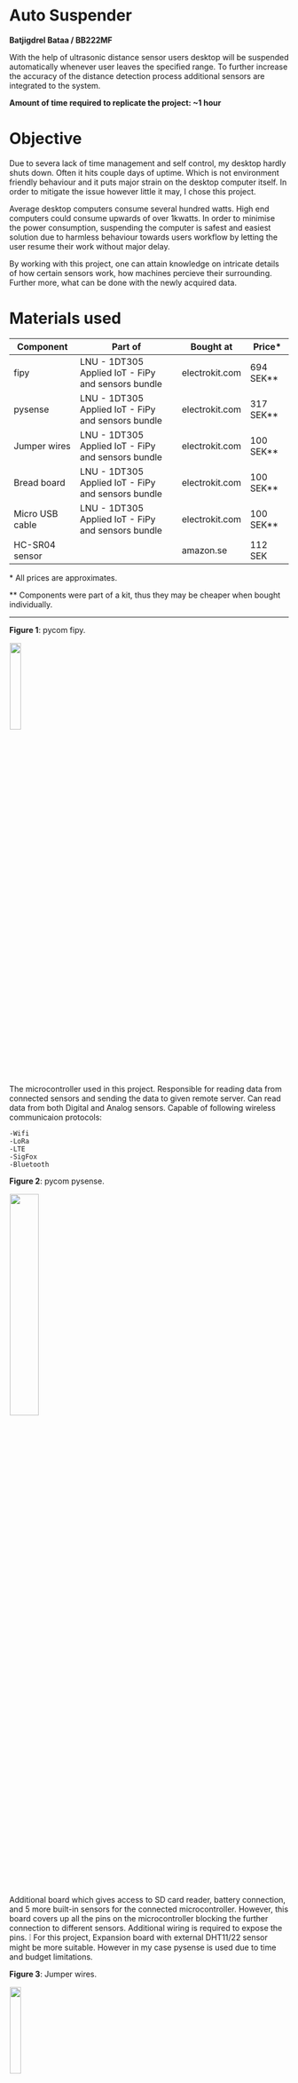# Auto Suspender

**Batjigdrel Bataa / BB222MF**

With the help of ultrasonic distance sensor users desktop will be suspended automatically whenever user leaves the specified range. To further
increase the accuracy of the distance detection process additional sensors are integrated to the system.

**Amount of time required to replicate the project: ~1 hour**

# Objective

Due to severa lack of time management and self control, my desktop hardly shuts down. Often it hits couple days of uptime. Which is not environment
friendly behaviour and it puts major strain on the desktop computer itself. In order to mitigate the issue however little it may, I chose this project.

Average desktop computers consume several hundred watts. High end computers could consume upwards of over 1kwatts. In order to minimise the power
consumption, suspending the computer is safest and easiest solution due to harmless behaviour towards users workflow by letting the user resume 
their work without major delay. 

By working with this project, one can attain knowledge on intricate details of how certain sensors work, how machines percieve their surrounding.
Further more, what can be done with the newly acquired data.

# Materials used

Component | Part of | Bought at | Price* 
-| -| -| -
fipy                 |LNU - 1DT305 Applied IoT - FiPy and sensors bundle | electrokit.com | 694 SEK**
pysense              |LNU - 1DT305 Applied IoT - FiPy and sensors bundle | electrokit.com | 317 SEK**
Jumper wires         |LNU - 1DT305 Applied IoT - FiPy and sensors bundle | electrokit.com | 100 SEK**
Bread board          |LNU - 1DT305 Applied IoT - FiPy and sensors bundle | electrokit.com | 100 SEK**
Micro USB cable      |LNU - 1DT305 Applied IoT - FiPy and sensors bundle | electrokit.com | 100 SEK**
HC-SR04 sensor       || amazon.se | 112 SEK

\* All prices are approximates.

\** Components were part of a kit, thus they may be cheaper when bought individually.


---

**Figure 1**: pycom fipy. 

<img style="display:block; padding:1px;border:1px #eee;width:20%;" src="./images/fipy.png" />

The microcontroller used in this project. Responsible for reading data from connected sensors and sending the data to given remote server. Can 
read data from both Digital and Analog sensors. Capable of following wireless communicaion protocols:

    -Wifi 
    -LoRa
    -LTE
    -SigFox 
    -Bluetooth

**Figure 2**: pycom pysense. 

<img style="display:block; padding:1px;border:1px #eee;width:32%;" src="./images/PysenseII.png" />

Additional board which gives access to SD card reader, battery connection, and 5 more built-in sensors for the connected microcontroller. However,
this board covers up all the pins on the microcontroller blocking the further connection to different sensors. Additional wiring is required to
expose the pins.
:grey_exclamation: For this project, Expansion board with external DHT11/22 sensor might be more suitable. However in my case pysense is 
used due to time and budget limitations.

**Figure 3**: Jumper wires. 

<img style="display:block; padding:1px;border:1px #eee;width:20%;" src="./images/JumperWires.png" />

Main connection method used in this project. It is a Male-to-Male type.

**Figure 4**: Bread board. 

<img style="display:block; padding:1px;border:1px #eee;width:30%;" src="./images/BreadBoard.png" />

Serve as a base of connection. Board is divided into two halves. Each halve has horzintal internal connection. Meaning, under the hood 'a' pin 
is connected to 'b' ping next to it, same goes for rest of the pin untill 'e'. The right half of the board follows same pattern, letter 'f'
through 'j' is connected but not with the any pin above or below the row. Only exception is power rails denoted by the red and blue lines along
the left and right edges. Unlike general pins in the middle, power pins are connected vertically, along coloured lines.

**Figure 5**: HC-SR04 ultrasonic distance sensor. 

<img style="display:block; padding:1px;border:1px #eee;width:20%;" src="./images/HC-SR04.png" />

A sensor that uses ultrasonic sound wave to detect the distance. It sends sound wave then catches the echo of it when it bounces back on 
nearest object. Speed of sound will be used to complete the calculation. 


# Computer setup 

With the components at hand, next thing to prepare is how the software side of things are handled. First, text editor of choice, I have used the 
Visual Studio Code, a well known main stream IDE. However plugin for interfacing with the microcontroller behaves oddly in certain scenario on 
my machine when using Visual Studio Code. Thus, uploading and interacting with the microcontroller will be handled by Atom IDE. Specifically 
PyMakr plugin on Atom IDE. If you comfortable with using Atom, I suggest solely using Atom since you won't have to juggle between programs. 
On the other hand, if you have a prefered text editor, you can use that to write the code and use Atoms PyMakr plugin to only run and upload
the code to microcontroller.

## Steps - Can be followed on Arch Linux

1. Installing Atom
```
yay -S atom
```

The package manager should take care of all the dependencies. In case installation process yield conflict error concerning Node.js, try removing
any existing version of Node.js from your system. Reason is Atom uses older version of Node.js as of writing this.

2. Installing PyMakr

After installing Atom, a plugin called PyMakr is required to connect to the microcontroller. Installation process is illustrated in the following
[link](https://docs.pycom.io/gettingstarted/software/atom/).

3. Updating firmware

Finally, it is recommended to update the firmware of your microcontroller. With pycom devices, official program is provided from the vendor, which 
can be downloaded from the following [link](https://software.pycom.io/downloads/linux-1.16.5.html). When doing so on Linux additional packages are 
required.

```
pacman -S dialog
pacman -S python-pyserial
```


# Putting everything together:

**Figure 6**: Wiring. 

<img style="display:block;margin:1px auto;padding:1px;border:1px #eee;width:100%;" src="./images/WiringOfAutoSuspend.png" />

Connection between pysense and fipy follows exact connection of how it would have connected if we plug the two directly. Only difference is our 
connection leave some of the fipys pins exposed. By doing so, we can attach the external HC-SR04 sensor. Which has 4 pins, Vcc, Trig, Echo, Gnd. Vcc pin
is connected to 5v rail on the bottom which draws power from left most pin on the top of fipy; orientation follows the picture shown on figure 6.
The external sensor is grounded on top most rail of the breadboard which is connected to second pin from the top left of fipy, next to the 5v pin.
Afterwards, Trig pin is connected to bottom fourth pin from the right. Finally, Echo ping is connected right next to the Trig pin.

As our system will be used indoor next to the desktop, power will be  provided from the desktop itself. Meaning, power consumption of the system should
not be a issue. If the microcontroller is connected to USB 3.0 port it can deliver up to 900mA current. According to the official 
documentation fipy consumes 137mA when in WiFi client mode. Additionally, HC-SR04 sensor consumes 15mA when actively working. The total
current consumption of the system sums up to ~152mA which puts it roughly around Low-power device category of USB 3.0 power standars. Finally, since 
USB 3.0/2.0 is 5v, total power consumption of the system will be 0.76 watts.

# Platform

Auto Suspender uses Node Red for managing the data recieved from the microcontroller by filtering, transmiting, and executing. The platform is 
chosen due to how much possiblity it offers. Since it is self hosted and offers drag-n-drop style coding blocks, a functionality user can achieve
is vast. Thus the platform is chosen without doubt. 

As I mentioned above, this platform is self hosted, meaning no additional fee is required than operational cost of the host machine.

**Figure 7**: Node-Red input options. 

<img style="display:block;padding:1px;border:1px #eee;width:80%;" src="./images/Node-RED.png" />

Node-Red can recieve packets from the microcontroller through UDP, TCP, MQTT and few more options. In this project UDP protocol will be used due
to ease of use. Furthermore, other options doesn't offer noticeable difference in our use case. The UDP message will contain JSON formated 
message. 

**Figure 8**: Node-Red 'function' block. 

<img style="display:block;width:40%;" src="./images/functionBlock.png" />

With the message recieved at Node-Red, 'function' blocks can be used to filter the specific data from the message. After filtered, 
message can be sent to chosen dashboard node to be illustrated. Furthermore, addendum to showing the data on the dashboard, filtered data can be 
uploaded to connected MongoDB; Node-Red offers dedicated block for this. 

**Figure 9**: Node-Red 'exec' block. 

<img style="display:block;width:40%;" src="./images/execBlock.png" />

Finally, Node-Red can execute given system commands through its 'exec'
block. Command to execute can be provided from either the message sent from the microcontroller or from the block itself.

Cloud based platform features are limited to what the vendor provides thus Node-Red should offer more options. On the downside it may lack when 
it comes to visual aesthetics. However, as that is not the main concern of this project it won't affect the choice. 

Scaleability considred, since this system is meant for single user Node-Red should be able to handle the demand with ease. 

# The code

Calculating distance
---
Ultrasonic distance sensor works by sending high-frequency(40kHz) sound waves from the *Trigger* pin then catching the bounced echo on *Echo* pin.
```python
ECHO = Pin('P10', mode=Pin.IN) 
TRIGGER = Pin('P9', mode=Pin.OUT)
```
In order to ouput a soundwave, mode of the pin connected to *Trigger* should be *OUT*. As for the *Echo* it should be *IN*.

```python
def calculateTime():
    # TRIGGER pulse LOW for 2us (just in case)
    TRIGGER(0)
    utime.sleep_us(2)
    # TRIGGER HIGH for a 10us pulse
    TRIGGER(1)
    utime.sleep_us(10)
    TRIGGER(0)

    # Wait for the rising edge of the ECHO then start timer
    while ECHO() == 0:
        pass
    start = utime.ticks_us()

    # Wait for end of ECHO pulse then stop timer
    while ECHO() == 1:
        pass
    finish = utime.ticks_us()

    # Pause for 20ms to prevent overlapping ECHOs
    utime.sleep_ms(20)

    return (utime.ticks_diff(start, finish))
```
In the *calculateTime* method, sound wave is emited for duration of 10 nano seconds. Afterwards, starting time of the emission noted on 
*start* variable. Finally, when *Echo* pin recieves a sound wave, time it arrived is saved on *finish* variable. At the end of the method,
it returns time difference between the two noted time. Which indicates round trip time of the sound wave.

```python
def calculateDistance(temp):
    # SoundSpeed = 20.05 * (Tk)**0.5
    # Tk = 273.15 + Tc
    soundSpeed = 20.05 * (273.16 + temp) ** 0.5
    print("Speed of sound in current environment: ", round(soundSpeed))

    # Distance to an object = ((speed of sound in the air)*time)/2
    time = calculateTime()
    soundSpeed /= -10000
    distance = (time * soundSpeed)/2
    print("Distance from the monitor to user: ", round(distance), "cm.")
    return round(distance)
```
The *calculateDistance* method uses speed of sound and the time from previous method to calculate distance between the sensor and any object in
front of it. During the calculation temperature is used to improve the accuracy. The speed of sound is affected by several factors. Including,
Humidity and Air pressure, however the degree which those two affect are minimal to the point where it can be ignored safely for this project.
More important factor is ambient temperature, which makes noticeable difference. In most calculations ambient temperature is assumed to be 20 
degree celsuis which results 343m/s speed of sound. In my current environment sound will travel 5m/s faster due to 8 degree warmer
condition. With the temperature factor considered, distance will be calculated by dividing round trip distance by two. 

P.S. Meter per Second is converted to Cintemeter per Nanosecond in calculation.

Verifying presence of a user.
---

```python
absenceCnt = 0
```

```python
# Update distance every second.
distance = DistanceSensor.calculateDistance(temp)
if (distance > 70):
    absenceCnt += 1
elif (distance <= 70 and absenceCnt != 0):
    absenceCnt -= 1
```

```python
if (absenceCnt == 5):
    absenceCnt = 0
```

Network connection
---

```python
def do_connect():
    from network import WLAN
    import time
    import pycom
    import machine
    pycom.wifi_mode_on_boot(WLAN.STA)   # choose station mode on boot
    wlan = WLAN() # get current object, without changing the mode
    # Set STA on soft rest
    if machine.reset_cause() != machine.SOFT_RESET:
        wlan.init(mode=WLAN.STA)        # Put modem on Station mode
    if not wlan.isconnected():          # Check if already connected
        print("Connecting to WiFi...")
        # Connect with your WiFi Credential
        wlan.connect('WorldsFastestWiFi', auth=(WLAN.WPA2, '42069'))
        # Check if it is connected otherwise wait
        while not wlan.isconnected():
            pass
    print("Connected to Wifi")
    time.sleep_ms(500)
    # Print the IP assigned by router
    print('network config:', wlan.ifconfig(id=0))
```

# Transmitting the data / connectivity


# Presenting the data